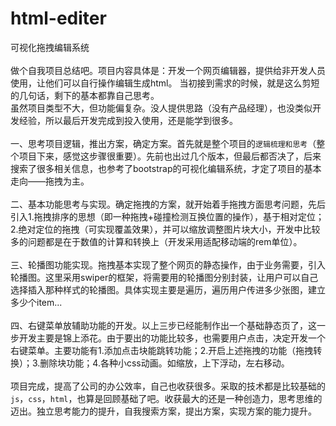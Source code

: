 html-editer
===========
可视化拖拽编辑系统<br>
<br>做个自我项目总结吧。项目内容具体是：开发一个网页编辑器，提供给非开发人员使用，让他们可以自行操作编辑生成html。
当初接到需求的时候，就是这么剪短的几句话，剩下的基本都靠自己思考。<br>
虽然项目类型不大，但功能偏复杂。没人提供思路（没有产品经理），也没类似开发经验，所以最后开发完成到投入使用，还是能学到很多。<br>
<br>一、思考项目逻辑，推出方案，确定方案。首先就是整个项目的`逻辑梳理和思考`（整个项目下来，感觉这步骤很重要）。先前也出过几个版本，但最后都否决了，后来搜索了很多相关信息，也参考了bootstrap的可视化编辑系统，才定了项目的基本走向——拖拽为主。<br>
<br>二、基本功能思考与实现。确定拖拽的方案，就开始着手拖拽方面思考问题，先后引入1.拖拽排序的思想（即一种拖拽+碰撞检测互换位置的操作），基于相对定位；2.绝对定位的拖拽（可实现覆盖效果），并可以缩放调整图片块大小，开发中比较多的问题都是在于数值的计算和转换上（开发采用适配移动端的rem单位）。<br>
<br>三、轮播图功能实现。拖拽基本实现了整个网页的静态操作，由于业务需要，引入轮播图。这里采用swiper的框架，将需要用的轮播图分别封装，让用户可以自己选择插入那种样式的轮播图。具体实现主要是遍历，遍历用户传进多少张图，建立多少个item...<br>
<br>四、右键菜单放辅助功能的开发。以上三步已经能制作出一个基础静态页了，这一步开发主要是锦上添花。由于要出的功能比较多，也需要用户点击，决定开发一个右键菜单。主要功能有1.添加点击块能跳转功能；2.开启上述拖拽的功能（拖拽转换）；3.删除块功能；4.各种小css动画。如缩放，上下浮动，左右移动。<br>
<br>项目完成，提高了公司的办公效率，自己也收获很多。采取的技术都是比较基础的`js`，`css`，`html`，也算是回顾基础了吧。收获最大的还是一种创造力，思考思维的迈出。独立思考能力的提升，自我搜索方案，提出方案，实现方案的能力提升。
